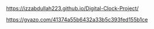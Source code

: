 

 https://izzabdullah223.github.io/Digital-Clock-Project/

https://gyazo.com/41374a55b6432a33b5c393fed155b1ce
